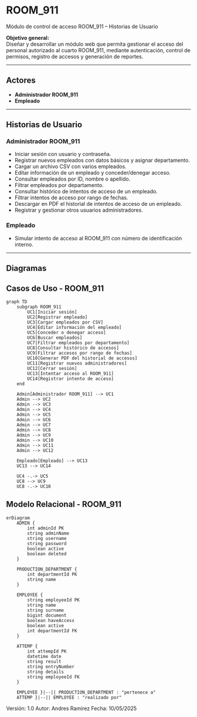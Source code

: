 # ROOM_911

Módulo de control de acceso ROOM_911 – Historias de Usuario

**Objetivo general:**  
Diseñar y desarrollar un módulo web que permita gestionar el acceso del personal autorizado al cuarto ROOM_911, mediante autenticación, control de permisos, registro de accesos y generación de reportes.

---

## Actores

- **Administrador ROOM_911**
- **Empleado**

---

## Historias de Usuario

### Administrador ROOM_911
- Iniciar sesión con usuario y contraseña.  
- Registrar nuevos empleados con datos básicos y asignar departamento.  
- Cargar un archivo CSV con varios empleados.  
- Editar información de un empleado y conceder/denegar acceso.  
- Consultar empleados por ID, nombre o apellido.  
- Filtrar empleados por departamento.  
- Consultar histórico de intentos de acceso de un empleado.  
- Filtrar intentos de acceso por rango de fechas.  
- Descargar en PDF el historial de intentos de acceso de un empleado.  
- Registrar y gestionar otros usuarios administradores.

### Empleado
- Simular intento de acceso al ROOM_911 con número de identificación interno.  

---

## Diagramas

## Casos de Uso - ROOM_911
```mermaid
graph TD
    subgraph ROOM_911
        UC1[Iniciar sesión]
        UC2[Registrar empleado]
        UC3[Cargar empleados por CSV]
        UC4[Editar información del empleado]
        UC5[Conceder o denegar acceso]
        UC6[Buscar empleados]
        UC7[Filtrar empleados por departamento]
        UC8[Consultar histórico de accesos]
        UC9[Filtrar accesos por rango de fechas]
        UC10[Generar PDF del historial de accesos]
        UC11[Registrar nuevos administradores]
        UC12[Cerrar sesión]
        UC13[Intentar acceso al ROOM_911]
        UC14[Registrar intento de acceso]
    end

    Admin[Administrador ROOM_911] --> UC1
    Admin --> UC2
    Admin --> UC3
    Admin --> UC4
    Admin --> UC5
    Admin --> UC6
    Admin --> UC7
    Admin --> UC8
    Admin --> UC9
    Admin --> UC10
    Admin --> UC11
    Admin --> UC12

    Empleado[Empleado] --> UC13
    UC13 --> UC14

    UC4 -.-> UC5
    UC8 --> UC9
    UC8 -.-> UC10
```

## Modelo Relacional - ROOM_911
```mermaid
erDiagram
    ADMIN {
        int adminId PK
        string adminName
        string username
        string password
        boolean active
        boolean deleted
    }

    PRODUCTION_DEPARTMENT {
        int departmentId PK
        string name
    }

    EMPLOYEE {
        string employeeId PK
        string name
        string surname
        bigint document
        boolean haveAccess
        boolean active
        int departmentId FK
    }

    ATTEMP {
        int attempId PK
        datetime date
        string result
        string entryNumber
        string details
        string employeeId FK
    }

    EMPLOYEE }|--|| PRODUCTION_DEPARTMENT : "pertenece a"
    ATTEMP }|--|| EMPLOYEE : "realizado por"
```

Versión: 1.0
Autor: Andres Ramirez
Fecha: 10/05/2025
